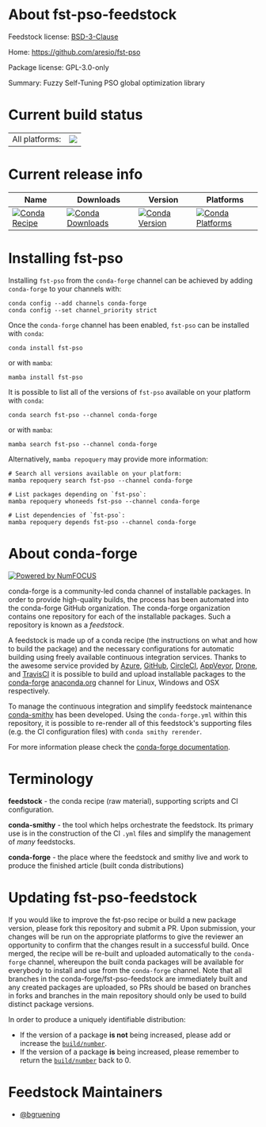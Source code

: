 About fst-pso-feedstock
=======================

Feedstock license: [BSD-3-Clause](https://github.com/conda-forge/fst-pso-feedstock/blob/main/LICENSE.txt)

Home: https://github.com/aresio/fst-pso

Package license: GPL-3.0-only

Summary: Fuzzy Self-Tuning PSO global optimization library

Current build status
====================


<table><tr><td>All platforms:</td>
    <td>
      <a href="https://dev.azure.com/conda-forge/feedstock-builds/_build/latest?definitionId=18516&branchName=main">
        <img src="https://dev.azure.com/conda-forge/feedstock-builds/_apis/build/status/fst-pso-feedstock?branchName=main">
      </a>
    </td>
  </tr>
</table>

Current release info
====================

| Name | Downloads | Version | Platforms |
| --- | --- | --- | --- |
| [![Conda Recipe](https://img.shields.io/badge/recipe-fst--pso-green.svg)](https://anaconda.org/conda-forge/fst-pso) | [![Conda Downloads](https://img.shields.io/conda/dn/conda-forge/fst-pso.svg)](https://anaconda.org/conda-forge/fst-pso) | [![Conda Version](https://img.shields.io/conda/vn/conda-forge/fst-pso.svg)](https://anaconda.org/conda-forge/fst-pso) | [![Conda Platforms](https://img.shields.io/conda/pn/conda-forge/fst-pso.svg)](https://anaconda.org/conda-forge/fst-pso) |

Installing fst-pso
==================

Installing `fst-pso` from the `conda-forge` channel can be achieved by adding `conda-forge` to your channels with:

```
conda config --add channels conda-forge
conda config --set channel_priority strict
```

Once the `conda-forge` channel has been enabled, `fst-pso` can be installed with `conda`:

```
conda install fst-pso
```

or with `mamba`:

```
mamba install fst-pso
```

It is possible to list all of the versions of `fst-pso` available on your platform with `conda`:

```
conda search fst-pso --channel conda-forge
```

or with `mamba`:

```
mamba search fst-pso --channel conda-forge
```

Alternatively, `mamba repoquery` may provide more information:

```
# Search all versions available on your platform:
mamba repoquery search fst-pso --channel conda-forge

# List packages depending on `fst-pso`:
mamba repoquery whoneeds fst-pso --channel conda-forge

# List dependencies of `fst-pso`:
mamba repoquery depends fst-pso --channel conda-forge
```


About conda-forge
=================

[![Powered by
NumFOCUS](https://img.shields.io/badge/powered%20by-NumFOCUS-orange.svg?style=flat&colorA=E1523D&colorB=007D8A)](https://numfocus.org)

conda-forge is a community-led conda channel of installable packages.
In order to provide high-quality builds, the process has been automated into the
conda-forge GitHub organization. The conda-forge organization contains one repository
for each of the installable packages. Such a repository is known as a *feedstock*.

A feedstock is made up of a conda recipe (the instructions on what and how to build
the package) and the necessary configurations for automatic building using freely
available continuous integration services. Thanks to the awesome service provided by
[Azure](https://azure.microsoft.com/en-us/services/devops/), [GitHub](https://github.com/),
[CircleCI](https://circleci.com/), [AppVeyor](https://www.appveyor.com/),
[Drone](https://cloud.drone.io/welcome), and [TravisCI](https://travis-ci.com/)
it is possible to build and upload installable packages to the
[conda-forge](https://anaconda.org/conda-forge) [anaconda.org](https://anaconda.org/)
channel for Linux, Windows and OSX respectively.

To manage the continuous integration and simplify feedstock maintenance
[conda-smithy](https://github.com/conda-forge/conda-smithy) has been developed.
Using the ``conda-forge.yml`` within this repository, it is possible to re-render all of
this feedstock's supporting files (e.g. the CI configuration files) with ``conda smithy rerender``.

For more information please check the [conda-forge documentation](https://conda-forge.org/docs/).

Terminology
===========

**feedstock** - the conda recipe (raw material), supporting scripts and CI configuration.

**conda-smithy** - the tool which helps orchestrate the feedstock.
                   Its primary use is in the construction of the CI ``.yml`` files
                   and simplify the management of *many* feedstocks.

**conda-forge** - the place where the feedstock and smithy live and work to
                  produce the finished article (built conda distributions)


Updating fst-pso-feedstock
==========================

If you would like to improve the fst-pso recipe or build a new
package version, please fork this repository and submit a PR. Upon submission,
your changes will be run on the appropriate platforms to give the reviewer an
opportunity to confirm that the changes result in a successful build. Once
merged, the recipe will be re-built and uploaded automatically to the
`conda-forge` channel, whereupon the built conda packages will be available for
everybody to install and use from the `conda-forge` channel.
Note that all branches in the conda-forge/fst-pso-feedstock are
immediately built and any created packages are uploaded, so PRs should be based
on branches in forks and branches in the main repository should only be used to
build distinct package versions.

In order to produce a uniquely identifiable distribution:
 * If the version of a package **is not** being increased, please add or increase
   the [``build/number``](https://docs.conda.io/projects/conda-build/en/latest/resources/define-metadata.html#build-number-and-string).
 * If the version of a package **is** being increased, please remember to return
   the [``build/number``](https://docs.conda.io/projects/conda-build/en/latest/resources/define-metadata.html#build-number-and-string)
   back to 0.

Feedstock Maintainers
=====================

* [@bgruening](https://github.com/bgruening/)

